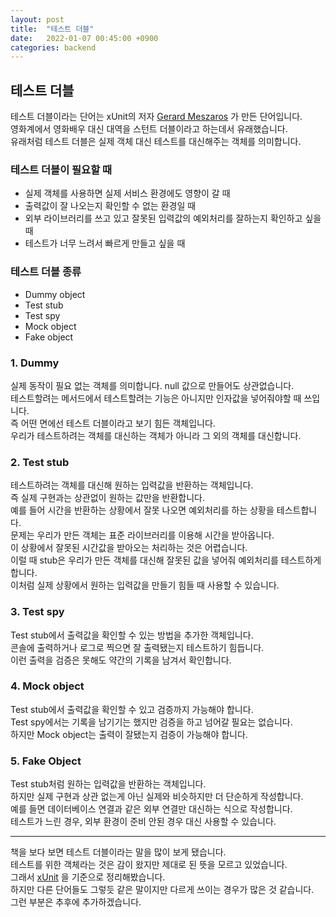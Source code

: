 ```yaml
---
layout: post
title:  "테스트 더블"
date:   2022-01-07 00:45:00 +0900
categories: backend
---
```


## 테스트 더블

테스트 더블이라는 단어는 xUnit의 저자 [Gerard Meszaros](http://xunitpatterns.com/gerardmeszaros.html) 가 만든 단어입니다.  
영화계에서 영화배우 대신 대역을 스턴트 더블이라고 하는데서 유래했습니다.  
유래처럼 테스트 더블은 실제 객체 대신 테스트를 대신해주는 객체를 의미합니다.

### 테스트 더블이 필요할 때
- 실제 객체를 사용하면 실제 서비스 환경에도 영향이 갈 때
- 출력값이 잘 나오는지 확인할 수 없는 환경일 때
- 외부 라이브러리를 쓰고 있고 잘못된 입력값의 예외처리를 잘하는지 확인하고 싶을 때
- 테스트가 너무 느려서 빠르게 만들고 싶을 때

### 테스트 더블 종류
- Dummy object
- Test stub
- Test spy
- Mock object
- Fake object

### 1. Dummy
실제 동작이 필요 없는 객체를 의미합니다. null 값으로 만들어도 상관없습니다.  
테스트할려는 메서드에서 테스트할려는 기능은 아니지만 인자값을 넣어줘야할 때 쓰입니다.  
즉 어떤 면에선 테스트 더블이라고 보기 힘든 객체입니다.  
우리가 테스트하려는 객체를 대신하는 객체가 아니라 그 외의 객체를 대신합니다.  

### 2. Test stub
테스트하려는 객체를 대신해 원하는 입력값을 반환하는 객체입니다.  
즉 실제 구현과는 상관없이 원하는 값만을 반환합니다.  
예를 들어 시간을 반환하는 상황에서 잘못 나오면 예외처리를 하는 상황을 테스트합니다.  
문제는 우리가 만든 객체는 표준 라이브러리를 이용해 시간을 받아옵니다.  
이 상황에서 잘못된 시간값을 받아오는 처리하는 것은 어렵습니다.  
이럴 때 stub은 우리가 만든 객체를 대신해 잘못된 값을 넣어줘 예외처리를 테스트하게 합니다.  
이처럼 실제 상황에서 원하는 입력값을 만들기 힘들 때 사용할 수 있습니다.  

### 3. Test spy
Test stub에서 출력값을 확인할 수 있는 방법을 추가한 객체입니다.  
콘솔에 출력하거나 로그로 찍으면 잘 출력됐는지 테스트하기 힘듭니다.  
이런 출력을 검증은 못해도 약간의 기록을 남겨서 확인합니다.  

### 4. Mock object
Test stub에서 출력값을 확인할 수 있고 검증까지 가능해야 합니다.  
Test spy에서는 기록을 남기기는 했지만 검증을 하고 넘어갈 필요는 없습니다.  
하지만 Mock object는 출력이 잘됐는지 검증이 가능해야 합니다.  

### 5. Fake Object
Test stub처럼 원하는 입력값을 반환하는 객체입니다.  
하지만 실제 구현과 상관 없는게 아닌 실제와 비슷하지만 더 단순하게 작성합니다.  
예를 들면 데이터베이스 연결과 같은 외부 연결만 대신하는 식으로 작성합니다.  
테스트가 느린 경우, 외부 환경이 준비 안된 경우 대신 사용할 수 있습니다.  

---
책을 보다 보면 테스트 더블이라는 말을 많이 보게 됐습니다.  
테스트를 위한 객체라는 것은 감이 왔지만 제대로 된 뜻을 모르고 있었습니다.  
그래서 [xUnit](http://xunitpatterns.com/Test%20Double.html) 을 기준으로 정리해봤습니다.  
하지만 다른 단어들도 그렇듯 같은 말이지만 다르게 쓰이는 경우가 많은 것 같습니다.  
그런 부분은 추후에 추가하겠습니다.  
